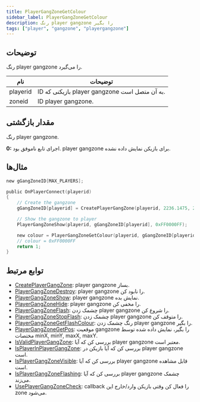 ```yaml
---
title: PlayerGangZoneGetColour
sidebar_label: PlayerGangZoneGetColour
description: رنگ player gangzone را بگیر
tags: ["player", "gangzone", "playergangzone"]
---
```


<VersionWarn version='omp v1.1.0.2612' />

## توضیحات

رنگ player gangzone را می‌گیرد.

| نام      | توضیحات                                                   |
| -------- | -------------------------------------------------------- |
| playerid | ID بازیکنی که player gangzone به آن متصل است.           |
| zoneid   | ID player gangzone.                                      |

## مقدار بازگشتی

رنگ player gangzone.

**0:** اجرای تابع ناموفق بود. player gangzone برای بازیکن نمایش داده نشده.

## مثال‌ها

```c
new gGangZoneID[MAX_PLAYERS];

public OnPlayerConnect(playerid)
{
    // Create the gangzone
    gGangZoneID[playerid] = CreatePlayerGangZone(playerid, 2236.1475, 2424.7266, 2319.1636, 2502.4348);

    // Show the gangzone to player
    PlayerGangZoneShow(playerid, gGangZoneID[playerid], 0xFF0000FF);

    new colour = PlayerGangZoneGetColour(playerid, gGangZoneID[playerid]);
    // colour = 0xFF0000FF
    return 1;
}
```

## توابع مرتبط

- [CreatePlayerGangZone](CreatePlayerGangZone): player gangzone بساز.
- [PlayerGangZoneDestroy](PlayerGangZoneDestroy): player gangzone را نابود کن.
- [PlayerGangZoneShow](PlayerGangZoneShow): player gangzone نمایش بده.
- [PlayerGangZoneHide](PlayerGangZoneHide): player gangzone را مخفی کن.
- [PlayerGangZoneFlash](PlayerGangZoneFlash): چشمک زدن player gangzone را شروع کن.
- [PlayerGangZoneStopFlash](PlayerGangZoneStopFlash): چشمک زدن player gangzone را متوقف کن.
- [PlayerGangZoneGetFlashColour](PlayerGangZoneGetFlashColour): رنگ چشمک زدن player gangzone را بگیر.
- [PlayerGangZoneGetPos](PlayerGangZoneGetPos): موقعیت gangzone را بگیر، نمایش داده شده توسط مختصات minX, minY, maxX, maxY.
- [IsValidPlayerGangZone](IsValidPlayerGangZone): بررسی کن که آیا player gangzone معتبر است.
- [IsPlayerInPlayerGangZone](IsPlayerInPlayerGangZone): بررسی کن که آیا بازیکن در player gangzone است.
- [IsPlayerGangZoneVisible](IsPlayerGangZoneVisible): بررسی کن که آیا player gangzone قابل مشاهده است.
- [IsPlayerGangZoneFlashing](IsPlayerGangZoneFlashing): بررسی کن که آیا player gangzone چشمک می‌زند.
- [UsePlayerGangZoneCheck](UsePlayerGangZoneCheck): callback را فعال کن وقتی بازیکن وارد/خارج این zone می‌شود.